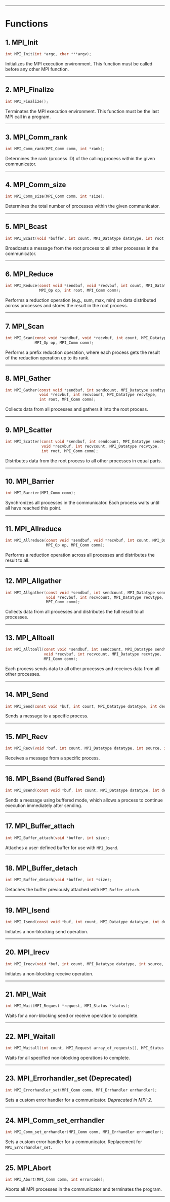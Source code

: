 
---

# **Functions**

## **1. MPI_Init**
```c
int MPI_Init(int *argc, char ***argv);
```
Initializes the MPI execution environment. This function must be called before any other MPI function.

---

## **2. MPI_Finalize**
```c
int MPI_Finalize();
```
Terminates the MPI execution environment. This function must be the last MPI call in a program.

---

## **3. MPI_Comm_rank**
```c
int MPI_Comm_rank(MPI_Comm comm, int *rank);
```
Determines the rank (process ID) of the calling process within the given communicator.

---

## **4. MPI_Comm_size**
```c
int MPI_Comm_size(MPI_Comm comm, int *size);
```
Determines the total number of processes within the given communicator.

---

## **5. MPI_Bcast**
```c
int MPI_Bcast(void *buffer, int count, MPI_Datatype datatype, int root, MPI_Comm comm);
```
Broadcasts a message from the root process to all other processes in the communicator.

---

## **6. MPI_Reduce**
```c
int MPI_Reduce(const void *sendbuf, void *recvbuf, int count, MPI_Datatype datatype,
               MPI_Op op, int root, MPI_Comm comm);
```
Performs a reduction operation (e.g., sum, max, min) on data distributed across processes and stores the result in the root process.

---

## **7. MPI_Scan**
```c
int MPI_Scan(const void *sendbuf, void *recvbuf, int count, MPI_Datatype datatype,
             MPI_Op op, MPI_Comm comm);
```
Performs a prefix reduction operation, where each process gets the result of the reduction operation up to its rank.

---

## **8. MPI_Gather**
```c
int MPI_Gather(const void *sendbuf, int sendcount, MPI_Datatype sendtype, 
               void *recvbuf, int recvcount, MPI_Datatype recvtype, 
               int root, MPI_Comm comm);
```
Collects data from all processes and gathers it into the root process.

---

## **9. MPI_Scatter**
```c
int MPI_Scatter(const void *sendbuf, int sendcount, MPI_Datatype sendtype, 
                void *recvbuf, int recvcount, MPI_Datatype recvtype, 
                int root, MPI_Comm comm);
```
Distributes data from the root process to all other processes in equal parts.

---

## **10. MPI_Barrier**
```c
int MPI_Barrier(MPI_Comm comm);
```
Synchronizes all processes in the communicator. Each process waits until all have reached this point.

---

## **11. MPI_Allreduce**
```c
int MPI_Allreduce(const void *sendbuf, void *recvbuf, int count, MPI_Datatype datatype,
                  MPI_Op op, MPI_Comm comm);
```
Performs a reduction operation across all processes and distributes the result to all.

---

## **12. MPI_Allgather**
```c
int MPI_Allgather(const void *sendbuf, int sendcount, MPI_Datatype sendtype, 
                  void *recvbuf, int recvcount, MPI_Datatype recvtype, 
                  MPI_Comm comm);
```
Collects data from all processes and distributes the full result to all processes.

---

## **13. MPI_Alltoall**
```c
int MPI_Alltoall(const void *sendbuf, int sendcount, MPI_Datatype sendtype, 
                 void *recvbuf, int recvcount, MPI_Datatype recvtype, 
                 MPI_Comm comm);
```
Each process sends data to all other processes and receives data from all other processes.

---

## **14. MPI_Send**
```c
int MPI_Send(const void *buf, int count, MPI_Datatype datatype, int dest, int tag, MPI_Comm comm);
```
Sends a message to a specific process.

---

## **15. MPI_Recv**
```c
int MPI_Recv(void *buf, int count, MPI_Datatype datatype, int source, int tag, MPI_Comm comm, MPI_Status *status);
```
Receives a message from a specific process.

---

## **16. MPI_Bsend (Buffered Send)**
```c
int MPI_Bsend(const void *buf, int count, MPI_Datatype datatype, int dest, int tag, MPI_Comm comm);
```
Sends a message using buffered mode, which allows a process to continue execution immediately after sending.

---

## **17. MPI_Buffer_attach**
```c
int MPI_Buffer_attach(void *buffer, int size);
```
Attaches a user-defined buffer for use with `MPI_Bsend`.

---

## **18. MPI_Buffer_detach**
```c
int MPI_Buffer_detach(void *buffer, int *size);
```
Detaches the buffer previously attached with `MPI_Buffer_attach`.

---

## **19. MPI_Isend**
```c
int MPI_Isend(const void *buf, int count, MPI_Datatype datatype, int dest, int tag, MPI_Comm comm, MPI_Request *request);
```
Initiates a non-blocking send operation.

---

## **20. MPI_Irecv**
```c
int MPI_Irecv(void *buf, int count, MPI_Datatype datatype, int source, int tag, MPI_Comm comm, MPI_Request *request);
```
Initiates a non-blocking receive operation.

---

## **21. MPI_Wait**
```c
int MPI_Wait(MPI_Request *request, MPI_Status *status);
```
Waits for a non-blocking send or receive operation to complete.

---

## **22. MPI_Waitall**
```c
int MPI_Waitall(int count, MPI_Request array_of_requests[], MPI_Status array_of_statuses[]);
```
Waits for all specified non-blocking operations to complete.

---

## **23. MPI_Errorhandler_set (Deprecated)**
```c
int MPI_Errorhandler_set(MPI_Comm comm, MPI_Errhandler errhandler);
```
Sets a custom error handler for a communicator. *Deprecated in MPI-2*.

---

## **24. MPI_Comm_set_errhandler**
```c
int MPI_Comm_set_errhandler(MPI_Comm comm, MPI_Errhandler errhandler);
```
Sets a custom error handler for a communicator. Replacement for `MPI_Errorhandler_set`.

---

## **25. MPI_Abort**
```c
int MPI_Abort(MPI_Comm comm, int errorcode);
```
Aborts all MPI processes in the communicator and terminates the program.

---
